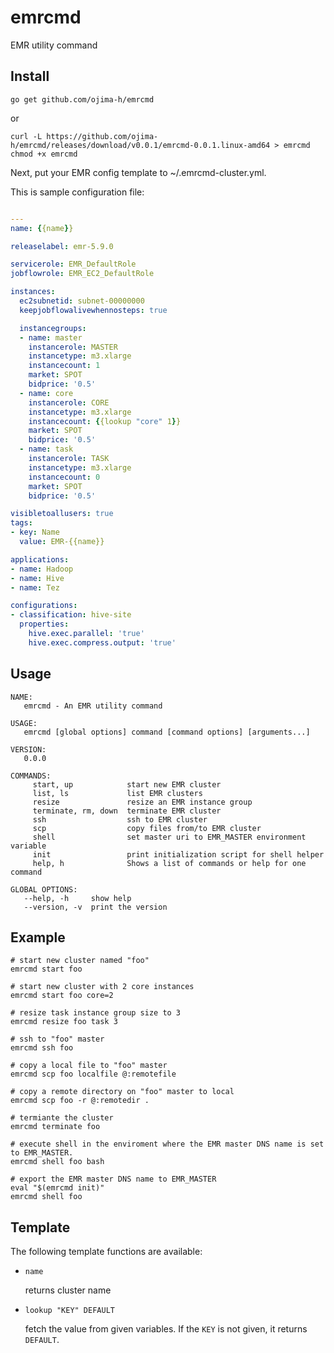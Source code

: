 # emrcmd

EMR utility command

## Install

```
go get github.com/ojima-h/emrcmd
```

or

```
curl -L https://github.com/ojima-h/emrcmd/releases/download/v0.0.1/emrcmd-0.0.1.linux-amd64 > emrcmd
chmod +x emrcmd
```

Next, put your EMR config template to ~/.emrcmd-cluster.yml.

This is sample configuration file:

```yaml

---
name: {{name}}

releaselabel: emr-5.9.0

servicerole: EMR_DefaultRole
jobflowrole: EMR_EC2_DefaultRole

instances:
  ec2subnetid: subnet-00000000
  keepjobflowalivewhennosteps: true

  instancegroups:
  - name: master
    instancerole: MASTER
    instancetype: m3.xlarge
    instancecount: 1
    market: SPOT
    bidprice: '0.5'
  - name: core
    instancerole: CORE
    instancetype: m3.xlarge
    instancecount: {{lookup "core" 1}}
    market: SPOT
    bidprice: '0.5'
  - name: task
    instancerole: TASK
    instancetype: m3.xlarge
    instancecount: 0
    market: SPOT
    bidprice: '0.5'

visibletoallusers: true
tags:
- key: Name
  value: EMR-{{name}}

applications:
- name: Hadoop
- name: Hive
- name: Tez

configurations:
- classification: hive-site
  properties:
    hive.exec.parallel: 'true'
    hive.exec.compress.output: 'true'
```

## Usage

```
NAME:
   emrcmd - An EMR utility command

USAGE:
   emrcmd [global options] command [command options] [arguments...]

VERSION:
   0.0.0

COMMANDS:
     start, up            start new EMR cluster
     list, ls             list EMR clusters
     resize               resize an EMR instance group
     terminate, rm, down  terminate EMR cluster
     ssh                  ssh to EMR cluster
     scp                  copy files from/to EMR cluster
     shell                set master uri to EMR_MASTER environment variable
     init                 print initialization script for shell helper
     help, h              Shows a list of commands or help for one command

GLOBAL OPTIONS:
   --help, -h     show help
   --version, -v  print the version
```

## Example

```
# start new cluster named "foo"
emrcmd start foo

# start new cluster with 2 core instances
emrcmd start foo core=2

# resize task instance group size to 3
emrcmd resize foo task 3

# ssh to "foo" master
emrcmd ssh foo

# copy a local file to "foo" master
emrcmd scp foo localfile @:remotefile

# copy a remote directory on "foo" master to local
emrcmd scp foo -r @:remotedir .

# termiante the cluster
emrcmd terminate foo

# execute shell in the enviroment where the EMR master DNS name is set to EMR_MASTER.
emrcmd shell foo bash

# export the EMR master DNS name to EMR_MASTER
eval "$(emrcmd init)"
emrcmd shell foo
```

## Template

The following template functions are available:

- `name`

    returns cluster name

- `lookup "KEY" DEFAULT`

    fetch the value from given variables. If the `KEY` is not given, it returns `DEFAULT`.
